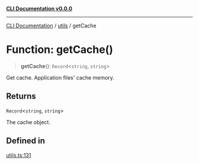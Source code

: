 [**CLI Documentation v0.0.0**](../../README.md)

***

[CLI Documentation](../../modules.md) / [utils](../README.md) / getCache

# Function: getCache()

> **getCache**(): `Record`\<`string`, `string`\>

Get cache.
Application files' cache memory.

## Returns

`Record`\<`string`, `string`\>

The cache object.

## Defined in

[utils.ts:131](https://github.com/stonemjs/cli/blob/b2251afafa869f82f017c134bddb19013c7883b6/src/utils.ts#L131)
